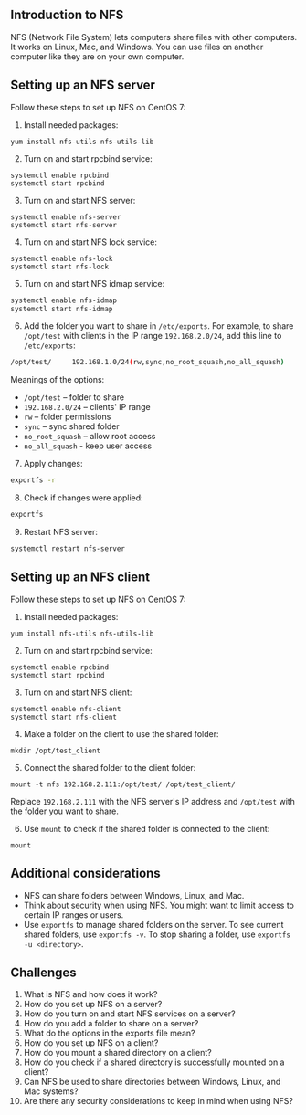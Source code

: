 ## Introduction to NFS

NFS (Network File System) lets computers share files with other computers. It works on Linux, Mac, and Windows. You can use files on another computer like they are on your own computer.

## Setting up an NFS server

Follow these steps to set up NFS on CentOS 7:

1. Install needed packages:

```
yum install nfs-utils nfs-utils-lib
```

2. Turn on and start rpcbind service:

```
systemctl enable rpcbind
systemctl start rpcbind
```

3. Turn on and start NFS server:

```
systemctl enable nfs-server
systemctl start nfs-server
```

4. Turn on and start NFS lock service:

```
systemctl enable nfs-lock
systemctl start nfs-lock
```

5. Turn on and start NFS idmap service:

```bash
systemctl enable nfs-idmap
systemctl start nfs-idmap
```

6. Add the folder you want to share in `/etc/exports`. For example, to share `/opt/test` with clients in the IP range `192.168.2.0/24`, add this line to `/etc/exports`:

```bash
/opt/test/     192.168.1.0/24(rw,sync,no_root_squash,no_all_squash)
```

Meanings of the options:

* `/opt/test` – folder to share
* `192.168.2.0/24` – clients' IP range
* `rw` – folder permissions
* `sync` – sync shared folder
* `no_root_squash` – allow root access
* `no_all_squash` - keep user access
    
7. Apply changes:

```bash
exportfs -r
```

8. Check if changes were applied:

```bash
exportfs
```

9. Restart NFS server:

```bash
systemctl restart nfs-server
```

## Setting up an NFS client

Follow these steps to set up NFS on CentOS 7:

1. Install needed packages:

```
yum install nfs-utils nfs-utils-lib
```

2. Turn on and start rpcbind service:

```
systemctl enable rpcbind
systemctl start rpcbind
```

3. Turn on and start NFS client:

```
systemctl enable nfs-client
systemctl start nfs-client
```

4. Make a folder on the client to use the shared folder:

```
mkdir /opt/test_client
```

5. Connect the shared folder to the client folder:

```
mount -t nfs 192.168.2.111:/opt/test/ /opt/test_client/ 
```

Replace `192.168.2.111` with the NFS server's IP address and `/opt/test` with the folder you want to share.

6. Use `mount` to check if the shared folder is connected to the client:

```
mount
```

## Additional considerations

* NFS can share folders between Windows, Linux, and Mac.
* Think about security when using NFS. You might want to limit access to certain IP ranges or users.
* Use `exportfs` to manage shared folders on the server. To see current shared folders, use `exportfs -v`. To stop sharing a folder, use `exportfs -u <directory>`.
    
## Challenges

1. What is NFS and how does it work?
2. How do you set up NFS on a server?
3. How do you turn on and start NFS services on a server?
4. How do you add a folder to share on a server?
5. What do the options in the exports file mean?
6. How do you set up NFS on a client?
7. How do you mount a shared directory on a client?
8. How do you check if a shared directory is successfully mounted on a client?
9. Can NFS be used to share directories between Windows, Linux, and Mac systems?
10. Are there any security considerations to keep in mind when using NFS?
